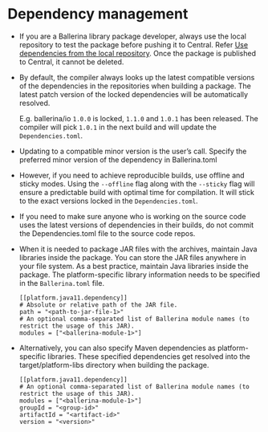 # Dependency management

- If you are a Ballerina library package developer, always use the local repository to test the package before pushing it to Central. Refer [Use dependencies from the local repository](https://ballerina.io/learn/manage-dependencies/#use-dependencies-from-the-local-repository).
Once the package is published to Central, it cannot be deleted.

- By default, the compiler always looks up the latest compatible versions of the dependencies in the repositories when building a package. The latest patch version of the locked dependencies will be automatically resolved.

    E.g. ballerina/io `1.0.0` is locked, `1.1.0` and `1.0.1` has been released. 
    The compiler will pick `1.0.1` in the next build and will update the `Dependencies.toml`.

- Updating to a compatible minor version is the user’s call. Specify the preferred minor version of the dependency in Ballerina.toml

- However, if you need to achieve reproducible builds, use offline and sticky modes. Using the `--offline` flag along with the `--sticky` flag will ensure a predictable build with optimal time for compilation. It will stick to the exact versions locked in the `Dependencies.toml`.

- If you need to make sure anyone who is working on the source code uses the latest versions of dependencies in their builds, do not commit the Dependencies.toml file to the source code repos. 

- When it is needed to package JAR files with the archives, maintain Java libraries inside the package. You can store the JAR files anywhere in your file system. As a best practice, maintain Java libraries inside the package. The platform-specific library information needs to be specified in the `Ballerina.toml` file. 

    ```
    [[platform.java11.dependency]]
    # Absolute or relative path of the JAR file.
    path = "<path-to-jar-file-1>"
    # An optional comma-separated list of Ballerina module names (to restrict the usage of this JAR).
    modules = ["<ballerina-module-1>"]
    ```

- Alternatively, you can also specify Maven dependencies as platform-specific libraries. These specified dependencies get resolved into the target/platform-libs directory when building the package.

    ```
    [[platform.java11.dependency]]
    # An optional comma-separated list of Ballerina module names (to restrict the usage of this JAR).
    modules = ["<ballerina-module-1>"]
    groupId = "<group-id>"
    artifactId = "<artifact-id>"
    version = "<version>"
    ```